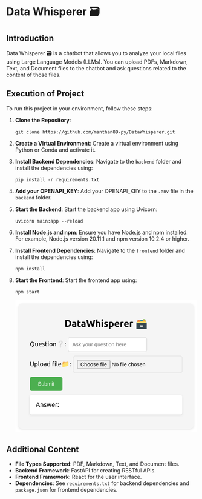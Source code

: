 # Data Whisperer 🗃️

## Introduction

Data Whisperer 🗃️ is a chatbot that allows you to analyze your local files using Large Language Models (LLMs). You can upload PDFs, Markdown, Text, and Document files to the chatbot and ask questions related to the content of those files.

## Execution of Project

To run this project in your environment, follow these steps:

1. **Clone the Repository**:

   ```
   git clone https://github.com/manthan89-py/DataWhisperer.git
   ```

2. **Create a Virtual Environment**:
   Create a virtual environment using Python or Conda and activate it.

3. **Install Backend Dependencies**:
   Navigate to the `backend` folder and install the dependencies using:

   ```
   pip install -r requirements.txt
   ```

4. **Add your OPENAPI_KEY**:
   Add your OPENAPI_KEY to the `.env` file in the `backend` folder.

5. **Start the Backend**:
   Start the backend app using Uvicorn:

   ```
   uvicorn main:app --reload
   ```

6. **Install Node.js and npm**:
   Ensure you have Node.js and npm installed. For example, Node.js version 20.11.1 and npm version 10.2.4 or higher.

7. **Install Frontend Dependencies**:
   Navigate to the `frontend` folder and install the dependencies using:

   ```
   npm install
   ```

8. **Start the Frontend**:
   Start the frontend app using:
   ```
   npm start
   ```
   ![image](chatbot-ui.png)

## Additional Content

- **File Types Supported**: PDF, Markdown, Text, and Document files.
- **Backend Framework**: FastAPI for creating RESTful APIs.
- **Frontend Framework**: React for the user interface.
- **Dependencies**: See `requirements.txt` for backend dependencies and `package.json` for frontend dependencies.
